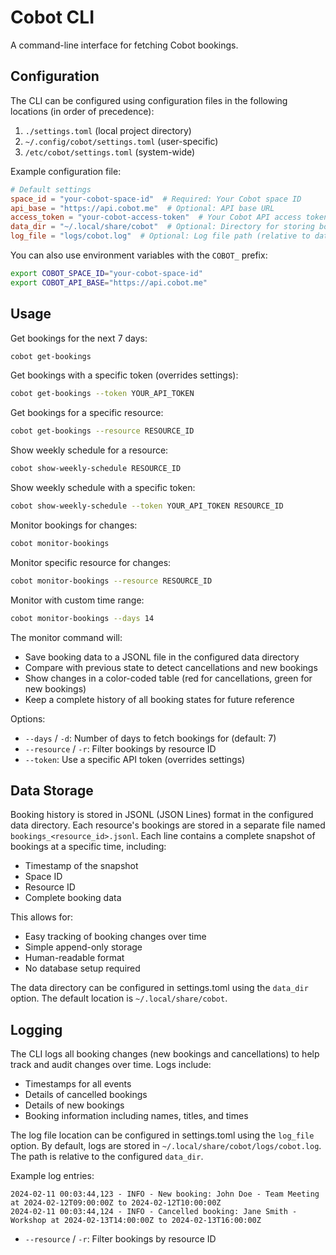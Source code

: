 # Cobot CLI

A command-line interface for fetching Cobot bookings.

## Configuration

The CLI can be configured using configuration files in the following locations (in order of precedence):

1. `./settings.toml` (local project directory)
2. `~/.config/cobot/settings.toml` (user-specific)
3. `/etc/cobot/settings.toml` (system-wide)

Example configuration file:

```toml
# Default settings
space_id = "your-cobot-space-id"  # Required: Your Cobot space ID
api_base = "https://api.cobot.me"  # Optional: API base URL
access_token = "your-cobot-access-token"  # Your Cobot API access token
data_dir = "~/.local/share/cobot"  # Optional: Directory for storing booking history
log_file = "logs/cobot.log"  # Optional: Log file path (relative to data_dir)
```

You can also use environment variables with the `COBOT_` prefix:

```bash
export COBOT_SPACE_ID="your-cobot-space-id"
export COBOT_API_BASE="https://api.cobot.me"
```

## Usage

Get bookings for the next 7 days:
```bash
cobot get-bookings
```

Get bookings with a specific token (overrides settings):
```bash
cobot get-bookings --token YOUR_API_TOKEN
```

Get bookings for a specific resource:
```bash
cobot get-bookings --resource RESOURCE_ID
```

Show weekly schedule for a resource:
```bash
cobot show-weekly-schedule RESOURCE_ID
```

Show weekly schedule with a specific token:
```bash
cobot show-weekly-schedule --token YOUR_API_TOKEN RESOURCE_ID
```
Monitor bookings for changes:
```bash
cobot monitor-bookings
```

Monitor specific resource for changes:
```bash
cobot monitor-bookings --resource RESOURCE_ID
```

Monitor with custom time range:
```bash
cobot monitor-bookings --days 14
```

The monitor command will:
- Save booking data to a JSONL file in the configured data directory
- Compare with previous state to detect cancellations and new bookings
- Show changes in a color-coded table (red for cancellations, green for new bookings)
- Keep a complete history of all booking states for future reference

Options:
- `--days` / `-d`: Number of days to fetch bookings for (default: 7)
- `--resource` / `-r`: Filter bookings by resource ID
- `--token`: Use a specific API token (overrides settings)

## Data Storage

Booking history is stored in JSONL (JSON Lines) format in the configured data directory. Each resource's bookings are stored in a separate file named `bookings_<resource_id>.jsonl`. Each line contains a complete snapshot of bookings at a specific time, including:

- Timestamp of the snapshot
- Space ID
- Resource ID
- Complete booking data

This allows for:
- Easy tracking of booking changes over time
- Simple append-only storage
- Human-readable format
- No database setup required

The data directory can be configured in settings.toml using the `data_dir` option. The default location is `~/.local/share/cobot`.

## Logging

The CLI logs all booking changes (new bookings and cancellations) to help track and audit changes over time. Logs include:
- Timestamps for all events
- Details of cancelled bookings
- Details of new bookings
- Booking information including names, titles, and times

The log file location can be configured in settings.toml using the `log_file` option. By default, logs are stored in `~/.local/share/cobot/logs/cobot.log`. The path is relative to the configured `data_dir`.

Example log entries:
```
2024-02-11 00:03:44,123 - INFO - New booking: John Doe - Team Meeting at 2024-02-12T09:00:00Z to 2024-02-12T10:00:00Z
2024-02-11 00:03:44,124 - INFO - Cancelled booking: Jane Smith - Workshop at 2024-02-13T14:00:00Z to 2024-02-13T16:00:00Z
```

- `--resource` / `-r`: Filter bookings by resource ID
